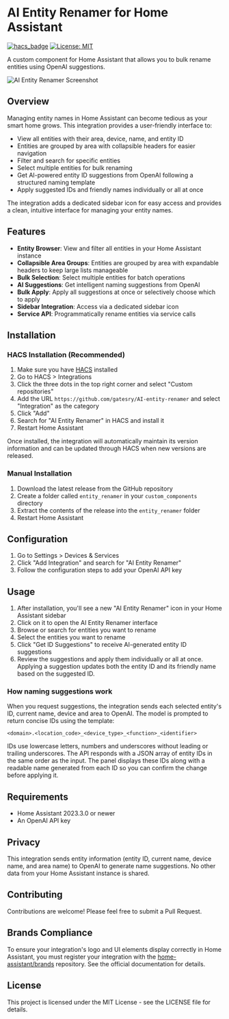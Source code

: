 # AI Entity Renamer for Home Assistant

[![hacs_badge](https://img.shields.io/badge/HACS-Custom-orange.svg)](https://github.com/custom-components/hacs)
[![License: MIT](https://img.shields.io/badge/License-MIT-yellow.svg)](https://opensource.org/licenses/MIT)

A custom component for Home Assistant that allows you to bulk rename entities using OpenAI suggestions.

![AI Entity Renamer Screenshot](docs/screenshot.png)

## Overview

Managing entity names in Home Assistant can become tedious as your smart home grows. This integration provides a user-friendly interface to:

- View all entities with their area, device, name, and entity ID
- Entities are grouped by area with collapsible headers for easier navigation
- Filter and search for specific entities
- Select multiple entities for bulk renaming
- Get AI-powered entity ID suggestions from OpenAI following a structured naming template
- Apply suggested IDs and friendly names individually or all at once

The integration adds a dedicated sidebar icon for easy access and provides a clean, intuitive interface for managing your entity names.

## Features

- **Entity Browser**: View and filter all entities in your Home Assistant instance
- **Collapsible Area Groups**: Entities are grouped by area with expandable headers to keep large lists manageable
- **Bulk Selection**: Select multiple entities for batch operations
- **AI Suggestions**: Get intelligent naming suggestions from OpenAI
- **Bulk Apply**: Apply all suggestions at once or selectively choose which to apply
- **Sidebar Integration**: Access via a dedicated sidebar icon
- **Service API**: Programmatically rename entities via service calls

## Installation

### HACS Installation (Recommended)

1. Make sure you have [HACS](https://hacs.xyz/) installed
2. Go to HACS > Integrations
3. Click the three dots in the top right corner and select "Custom repositories"
4. Add the URL `https://github.com/gatesry/AI-entity-renamer` and select "Integration" as the category
5. Click "Add"
6. Search for "AI Entity Renamer" in HACS and install it
7. Restart Home Assistant

Once installed, the integration will automatically maintain its version information and can be updated through HACS when new versions are released.

### Manual Installation

1. Download the latest release from the GitHub repository
2. Create a folder called `entity_renamer` in your `custom_components` directory
3. Extract the contents of the release into the `entity_renamer` folder
4. Restart Home Assistant

## Configuration

1. Go to Settings > Devices & Services
2. Click "Add Integration" and search for "AI Entity Renamer"
3. Follow the configuration steps to add your OpenAI API key

## Usage

1. After installation, you'll see a new "AI Entity Renamer" icon in your Home Assistant sidebar
2. Click on it to open the AI Entity Renamer interface
3. Browse or search for entities you want to rename
4. Select the entities you want to rename
5. Click "Get ID Suggestions" to receive AI-generated entity ID suggestions
6. Review the suggestions and apply them individually or all at once. Applying a suggestion updates both the entity ID and its friendly name based on the suggested ID.

### How naming suggestions work

When you request suggestions, the integration sends each selected entity's
ID, current name, device and area to OpenAI. The model is prompted to return
concise IDs using the template:

```
<domain>.<location_code>_<device_type>_<function>_<identifier>
```

IDs use lowercase letters, numbers and underscores without leading or trailing
underscores. The API responds with a JSON array of entity IDs in the same order
as the input. The panel displays these IDs along with a readable name generated
from each ID so you can confirm the change before applying it.

## Requirements

- Home Assistant 2023.3.0 or newer
- An OpenAI API key

## Privacy

This integration sends entity information (entity ID, current name, device name, and area name) to OpenAI to generate name suggestions. No other data from your Home Assistant instance is shared.

## Contributing

Contributions are welcome! Please feel free to submit a Pull Request.

## Brands Compliance

To ensure your integration's logo and UI elements display correctly in Home Assistant, you must register your integration with the [home-assistant/brands](https://github.com/home-assistant/brands) repository. See the official documentation for details.

## License

This project is licensed under the MIT License - see the LICENSE file for details.

